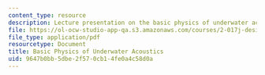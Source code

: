 ```yaml
---
content_type: resource
description: Lecture presentation on the basic physics of underwater acoustics.
file: https://ol-ocw-studio-app-qa.s3.amazonaws.com/courses/2-017j-design-of-electromechanical-robotic-systems-fall-2009/9647b0bb5dbe2f570cb14fe0a4c58d0a_MIT2_017JF09_acoustics.pdf
file_type: application/pdf
resourcetype: Document
title: Basic Physics of Underwater Acoustics
uid: 9647b0bb-5dbe-2f57-0cb1-4fe0a4c58d0a
---
```

